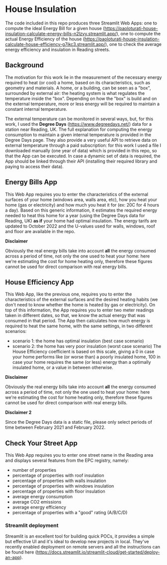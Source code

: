 # House Insulation

The code included in this repo produces three Streamlit Web Apps: one to compute the ideal Energy Bill for a given house (https://paoloturati-house-insulation-calculate-energy-bills-n2lzvy.streamlit.app/), one to compute the actual Energy Efficiency of the house (https://paoloturati-house-insulation-calculate-house-efficiency-g7ikc3.streamlit.app/), one to check the average energy efficiency and insulation in Reading streets.

## Background

The motivation for this work lie in the measurement of the necessary energy required to heat (or cool) a home, based on its characteristics, such as geometry and materials. A home, or a building, can be seen as a "box", surrounded by external air: the heating system is what regulates the temperature inside the "box". Depending on how the "box" is build and on the external temperature, more or less energy will be required to maintain a constant internal temperature.

The external temperature can be monitored in several ways, but, for this work, I used the **Degree Days** (https://www.degreedays.net/) data for a station near Reading, UK. The full explanation for computing the energy consumption to maintain a given internal temperature is provided in the Degree Days page. They also provide a very useful API to retrieve data on external temperature through a paid subscription: for this work I used a file I downloaded manually (one year of data) which is provided in this repo, so that the App can be executed. In case a dynamic set of data is required, the App should be linked through their API (installing their required library and paying to access their data).

## Energy Bills App

This Web App requires you to enter the characteristics of the external surfaces of your home (windows area, walls area, etc), how you heat your home (gas or electricity) and how much you heat it for (ex: 20C for 4 hours a day). Based on this generic information, it estimates the required energy needed to heat this home for a year (using the Degree Days data for Reading, UK) **as if** your home had optimal insulation. The energy tarifs are updated to October 2022 and the U-values used for walls, windows, roof and floor are available in the repo.

**Disclaimer**

Obviously the real energy bills take into account **all** the energy consumed across a period of time, not only the one used to heat your home: here we're estimating the cost for home heating only, therefore these figures cannot be used for direct comparison with real energy bills.

## House Efficiency App

This Web App, like the previous one, requires you to enter the characteristics of the external surfaces and the desired heating habits (we don't need to know whether the home is heated by gas or electricity). On top of this information, the App requires you to enter two meter readings taken in different dates, so that, we know the actual energy that was consumed in that period. The App then calculates how much energy is required to heat the same home, with the same settings, in two different scenarios:
- scenario 1: the home has optimal insulation (best case scenario)
- scenario 2: the home has very poor insulation (worst case scenario)
The House Efficiency coefficient is based on this scale, giving a 0 in case your home performs like (or worse than) a poorly insulated home, 100 in case your home requires the same (or less) energy than a optimally insulated home, or a value in between otherwise.

**Disclaimer**

Obviously the real energy bills take into account **all** the energy consumed across a period of time, not only the one used to heat your home: here we're estimating the cost for home heating only, therefore these figures cannot be used for direct comparison with real energy bills.

**Disclaimer 2**

Since the Degree Days data is a static file, please only select periods of time between February 2021 and February 2022.

## Check Your Street App

This Web App requires you to enter one street name in the Reading area and displays several features from the EPC registry, namely:
- number of properties
- percentage of properties with roof insulation
- percentage of properties with walls insulation
- percentage of properties with windows insulation
- percentage of properties with floor insulation
- average energy consumption
- average CO2 emissions
- average energy efficiency
- percentage of properties with a "good" rating (A/B/C/D)

### Streamlit deployment

Streamlit is an excellent tool for building quick POCs, it provides a simple but effective UI and it's ideal to develop new projects in local. They've recently enabled deployment on remote servers and all the instructions can be found here (https://docs.streamlit.io/streamlit-cloud/get-started/deploy-an-app).